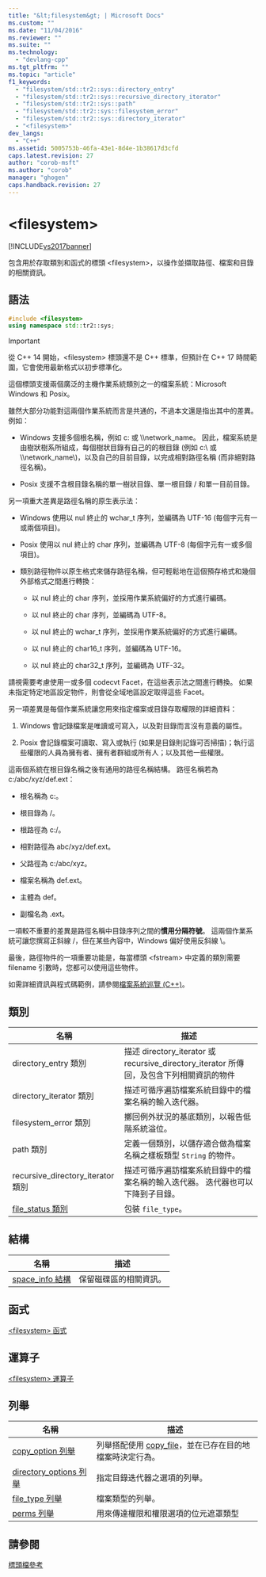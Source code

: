 ```yaml
---
title: "&lt;filesystem&gt; | Microsoft Docs"
ms.custom: ""
ms.date: "11/04/2016"
ms.reviewer: ""
ms.suite: ""
ms.technology: 
  - "devlang-cpp"
ms.tgt_pltfrm: ""
ms.topic: "article"
f1_keywords: 
  - "filesystem/std::tr2::sys::directory_entry"
  - "filesystem/std::tr2::sys::recursive_directory_iterator"
  - "filesystem/std::tr2::sys::path"
  - "filesystem/std::tr2::sys::filesystem_error"
  - "filesystem/std::tr2::sys::directory_iterator"
  - "<filesystem>"
dev_langs: 
  - "C++"
ms.assetid: 5005753b-46fa-43e1-8d4e-1b38617d3cfd
caps.latest.revision: 27
author: "corob-msft"
ms.author: "corob"
manager: "ghogen"
caps.handback.revision: 27
---
```

# &lt;filesystem&gt;
[!INCLUDE[vs2017banner](../assembler/inline/includes/vs2017banner.md)]

包含用於存取類別和函式的標頭 \<filesystem\>，以操作並擷取路徑、檔案和目錄的相關資訊。  
  
## 語法  
  
```cpp  
#include <filesystem>  
using namespace std::tr2::sys;  
```  
  
> [!IMPORTANT]
>  從 C\+\+ 14 開始，\<filesystem\> 標頭還不是 C\+\+ 標準，但預計在 C\+\+ 17 時間範圍，它會使用最新格式以初步標準化。  
  
 這個標頭支援兩個廣泛的主機作業系統類別之一的檔案系統：Microsoft Windows 和 Posix。  
  
 雖然大部分功能對這兩個作業系統而言是共通的，不過本文還是指出其中的差異。 例如：  
  
-   Windows 支援多個根名稱，例如 c: 或 \\\\network\_name。 因此，檔案系統是由樹狀樹系所組成，每個樹狀目錄有自己的的根目錄 \(例如 c:\\ 或 \\\\network\_name\\\)，以及自己的目前目錄，以完成相對路徑名稱 \(而非絕對路徑名稱\)。  
  
-   Posix 支援不含根目錄名稱的單一樹狀目錄、單一根目錄 \/ 和單一目前目錄。  
  
 另一項重大差異是路徑名稱的原生表示法：  
  
-   Windows 使用以 nul 終止的 wchar\_t 序列，並編碼為 UTF\-16 \(每個字元有一或兩個項目\)。  
  
-   Posix 使用以 nul 終止的 char 序列，並編碼為 UTF\-8 \(每個字元有一或多個項目\)。  
  
-   類別路徑物件以原生格式來儲存路徑名稱，但可輕鬆地在這個預存格式和幾個外部格式之間進行轉換：  
  
    -   以 nul 終止的 char 序列，並採用作業系統偏好的方式進行編碼。  
  
    -   以 nul 終止的 char 序列，並編碼為 UTF\-8。  
  
    -   以 nul 終止的 wchar\_t 序列，並採用作業系統偏好的方式進行編碼。  
  
    -   以 nul 終止的 char16\_t 序列，並編碼為 UTF\-16。  
  
    -   以 nul 終止的 char32\_t 序列，並編碼為 UTF\-32。  
  
 請視需要考慮使用一或多個 codecvt Facet，在這些表示法之間進行轉換。 如果未指定特定地區設定物件，則會從全域地區設定取得這些 Facet。  
  
 另一項差異是每個作業系統讓您用來指定檔案或目錄存取權限的詳細資料：  
  
1.  Windows 會記錄檔案是唯讀或可寫入，以及對目錄而言沒有意義的屬性。  
  
2.  Posix 會記錄檔案可讀取、寫入或執行 \(如果是目錄則記錄可否掃描\)；執行這些權限的人員為擁有者、擁有者群組或所有人；以及其他一些權限。  
  
 這兩個系統在根目錄名稱之後有通用的路徑名稱結構。 路徑名稱若為 c:\/abc\/xyz\/def.ext：  
  
-   根名稱為 c:。  
  
-   根目錄為 \/。  
  
-   根路徑為 c:\/。  
  
-   相對路徑為 abc\/xyz\/def.ext。  
  
-   父路徑為 c:\/abc\/xyz。  
  
-   檔案名稱為 def.ext。  
  
-   主體為 def。  
  
-   副檔名為 .ext。  
  
 一項較不重要的差異是路徑名稱中目錄序列之間的**慣用分隔符號**。 這兩個作業系統可讓您撰寫正斜線 \/，但在某些內容中，Windows 偏好使用反斜線 \\。  
  
 最後，路徑物件的一項重要功能是，每當標頭 \<fstream\> 中定義的類別需要 filename 引數時，您都可以使用這些物件。  
  
 如需詳細資訊與程式碼範例，請參閱[檔案系統巡覽 \(C\+\+\)](../standard-library/file-system-navigation.md)。  
  
## 類別  
  
|名稱|描述|  
|--------|--------|  
|directory\_entry 類別|描述 directory\_iterator 或 recursive\_directory\_iterator 所傳回，及包含下列相關資訊的物件|  
|directory\_iterator 類別|描述可循序遍訪檔案系統目錄中的檔案名稱的輸入迭代器。|  
|filesystem\_error 類別|擲回例外狀況的基底類別，以報告低階系統溢位。|  
|path 類別|定義一個類別，以儲存適合做為檔案名稱之樣板類型 `String` 的物件。|  
|recursive\_directory\_iterator 類別|描述可循序遍訪檔案系統目錄中的檔案名稱的輸入迭代器。 迭代器也可以下降到子目錄。|  
|[file\_status 類別](../standard-library/file-status-class.md)|包裝 `file_type`。|  
  
## 結構  
  
|名稱|描述|  
|--------|--------|  
|[space\_info 結構](../standard-library/space-info-structure.md)|保留磁碟區的相關資訊。|  
  
## 函式  
 [\<filesystem\> 函式](../standard-library/filesystem-functions.md)  
  
## 運算子  
 [\<filesystem\> 運算子](../standard-library/filesystem-operators.md)  
  
## 列舉  
  
|名稱|描述|  
|--------|--------|  
|[copy\_option 列舉](../Topic/copy_option%20Enumeration%20%3Cfilesystem%3E.md)|列舉搭配使用 [copy\_file](http://msdn.microsoft.com/zh-tw/4af7a9b0-8861-45ed-b84e-0307f0669d60)，並在已存在目的地檔案時決定行為。|  
|[directory\_options 列舉](../Topic/directory_options%20Enumeration.md)|指定目錄迭代器之選項的列舉。|  
|[file\_type 列舉](../Topic/file_type%20Enumeration.md)|檔案類型的列舉。|  
|[perms 列舉](../Topic/perms%20Enumeration.md)|用來傳達權限和權限選項的位元遮罩類型|  
  
## 請參閱  
 [標頭檔參考](../standard-library/cpp-standard-library-header-files.md)